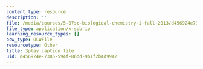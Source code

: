 ```yaml
---
content_type: resource
description: ''
file: /media/courses/5-07sc-biological-chemistry-i-fall-2013/d456924e7385594f86dd9b1f2b4d9942_VVOazB6_D3Q.vtt
file_type: application/x-subrip
learning_resource_types: []
ocw_type: OCWFile
resourcetype: Other
title: 3play caption file
uid: d456924e-7385-594f-86dd-9b1f2b4d9942
---
```

